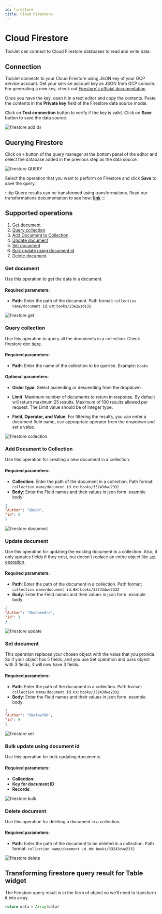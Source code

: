 ```yaml
---
id: firestore
title: Cloud Firestore
---
```


# Cloud Firestore
ToolJet can connect to Cloud Firestore databases to read and write data.

## Connection 
ToolJet connects to your Cloud Firestore using JSON key of your GCP service account. Get your service account key as JSON from GCP console. For generating a new key, check out [Firestore's official documentation](https://cloud.google.com/iam/docs/creating-managing-service-account-keys#iam-service-account-keys-create-console).

Once you have the key, open it in a text editor and copy the contents. Paste the contents in the **Private key** field of the Firestore data source modal.

Click on **Test connection** button to verify if the key is valid. Click on **Save** button to save the data source.


<img className="screenshot-full" src="/img/datasource-reference/firestore/add-ds-firestore-new.png"  alt="firestore add ds"/>


## Querying Firestore 

Click on `+` button of the query manager at the bottom panel of the editor and select the database added in the previous step as the data source.


<img className="screenshot-full" src="/img/datasource-reference/firestore/firestore-query.png" alt="firestore QUERY" />


Select the operation that you want to perform on Firestore and click **Save** to save the query. 

:::tip
Query results can be transformed using transformations. Read our transformations documentation to see how: **[link](/docs/tutorial/transformations)**
:::

## Supported operations
1. [Get document](#get-document)
2. [Query collection](#query-collection)
3. [Add Document to Collection](#add-document-to-collection) 
4. [Update document](#update-document) 
5. [Set document](#set-document)
6. [Bulk update using document id](#bulk-update-using-document-id)
7. [Delete document](#delete-document)

### Get document

Use this operation to get the data in a document.

#### Required parameters:

- **Path**: Enter the path of the document. Path format: `collection name/document id`. ex: `books/23e2wsds32`


<img className="screenshot-full" src="/img/datasource-reference/firestore/get.png" alt="firestore get" />


### Query collection

Use this operation to query all the documents in a collection. Check firestore doc [here](https://firebase.google.com/docs/reference/js/v8/firebase.database.Query).

#### Required parameters:

- **Path**: Enter the name of the collection to be queried. Example: `books`

#### Optional parameters:

- **Order type**: Select ascending or descending from the dropdown.

- **Limit**: Maximum number of documents to return in response. By default will return maximum 25 results. Maximum of 100 results allowed per request. The Limit value should be of integer type.

- **Field, Operator, and Value**: For filtering the results, you can enter a document field name, use appropriate operator from the dropdown and set a value.


<img className="screenshot-full" src="/img/datasource-reference/firestore/query-collection.png" alt="firestore collection"/>


### Add Document to Collection

Use this operation for creating a new document in a collection.

#### Required parameters:

- **Collection**: Enter the path of the document in a collection. Path format: `collection name/document id`. ex: `books/33243dwe2332`
- **Body**: Enter the Field names and their values in json form. example body:
```json
{
"Author": "Shubh",
"id": 5
}
```


<img className="screenshot-full" src="/img/datasource-reference/firestore/add-document.png" alt="firestore document" />


### Update document

Use this operation for updating the existing document in a collection. Also, it only updates fields if they exist, but doesn't replace an entire object like [set operation](#set-document).

#### Required parameters:

- **Path**: Enter the path of the document in a collection. Path format: `collection name/document id`. ex: `books/33243dwe2332`
- **Body**: Enter the Field names and their values in json form. example body:
```json
{
"Author": "Shubhendra",
"id": 3
}
```


<img className="screenshot-full" src="/img/datasource-reference/firestore/update.png" alt="firestore update" />


### Set document

This operation replaces your chosen object with the value that you provide. So if your object has 5 fields, and you use Set operation and pass object with 3 fields, it will now have 3 fields.

#### Required parameters:

- **Path**: Enter the path of the document in a collection. Path format: `collection name/document id`. ex: `books/33243dwe2332`
- **Body**: Enter the Field names and their values in json form. example body:
```json
{
"Author": "Shefewfbh",
"id": 9
}
```


<img className="screenshot-full" src="/img/datasource-reference/firestore/set.png" alt="firestore set" />


### Bulk update using document id

Use this operation for bulk updating documents.

#### Required parameters:

- **Collection**: 
- **Key for document ID**: 
- **Records**:



<img className="screenshot-full" src="/img/datasource-reference/firestore/bulk.png" alt="firestore bulk" />


### Delete document

Use this operation for deleting a document in a collection.

#### Required parameters:

- **Path**: Enter the path of the document to be deleted in a collection. Path format: `collection name/document id`. ex: `books/33243dwe2332`


<img className="screenshot-full" src="/img/datasource-reference/firestore/delete.png" alt="firestore delete"/>


## Transforming firestore query result for Table widget

The Firestore query result is in the form of object so we’ll need to transform it into array.

```js
return data = Array(data)
```

